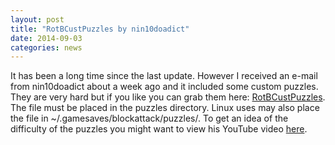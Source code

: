 ```yaml
---
layout: post
title: "RotBCustPuzzles by nin10doadict"
date: 2014-09-03
categories: news
---
```

It has been a long time since the last update. However I received an e-mail from nin10doadict about a week ago and it included some custom puzzles. They are very hard but if you like you can grab them here: <a href="{{ site.baseurl }}/attachments/RotBCustPuzzles">RotBCustPuzzles</a>. The file must be placed in the puzzles directory. Linux uses may also place the file in ~/.gamesaves/blockattack/puzzles/. To get an idea of the difficulty of the puzzles you might want to view his YouTube video <a href="https://www.youtube.com/watch?v=5PwkA_EQatM">here</a>. 
